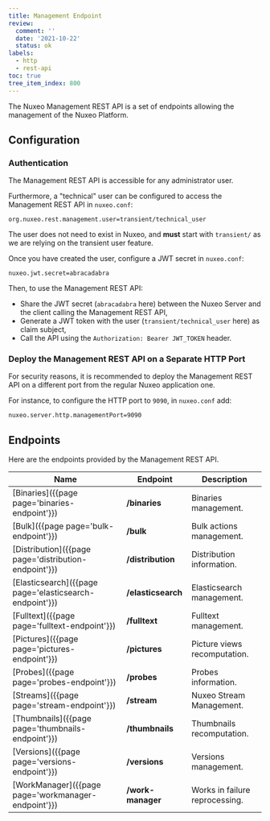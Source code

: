 ```yaml
---
title: Management Endpoint
review:
  comment: ''
  date: '2021-10-22'
  status: ok
labels:
  - http
  - rest-api
toc: true
tree_item_index: 800
---
```


The Nuxeo Management REST API is a set of endpoints allowing the management of the Nuxeo Platform.

## Configuration

### Authentication

The Management REST API is accessible for any administrator user.

Furthermore, a "technical" user can be configured to access the Management REST API in `nuxeo.conf`:

```
org.nuxeo.rest.management.user=transient/technical_user
```

The user does not need to exist in Nuxeo, and **must** start with `transient/` as we are relying on the transient user feature.

Once you have created the user, configure a JWT secret in `nuxeo.conf`:

```
nuxeo.jwt.secret=abracadabra
```

Then, to use the Management REST API:

- Share the JWT secret (`abracadabra` here) between the Nuxeo Server and the client calling the Management REST API,
- Generate a JWT token with the user (`transient/technical_user` here) as claim subject,
- Call the API using the `Authorization: Bearer JWT_TOKEN` header.

### Deploy the Management REST API on a Separate HTTP Port

For security reasons, it is recommended to deploy the Management REST API on a different port from the regular Nuxeo application one.

For instance, to configure the HTTP port to `9090`, in `nuxeo.conf` add:

```
nuxeo.server.http.managementPort=9090
```

## Endpoints

Here are the endpoints provided by the Management REST API.

| Name                                                    | Endpoint           | Description                    |
|---------------------------------------------------------|--------------------|--------------------------------|
| [Binaries]({{page page='binaries-endpoint'}})           | **/binaries**      | Binaries management.           |
| [Bulk]({{page page='bulk-endpoint'}})                   | **/bulk**          | Bulk actions management.       |
| [Distribution]({{page page='distribution-endpoint'}})   | **/distribution**  | Distribution information.      |
| [Elasticsearch]({{page page='elasticsearch-endpoint'}}) | **/elasticsearch** | Elasticsearch management.      |
| [Fulltext]({{page page='fulltext-endpoint'}})           | **/fulltext**      | Fulltext management.           |
| [Pictures]({{page page='pictures-endpoint'}})           | **/pictures**      | Picture views recomputation.   |
| [Probes]({{page page='probes-endpoint'}})               | **/probes**        | Probes information.            |
| [Streams]({{page page='stream-endpoint'}})              | **/stream**        | Nuxeo Stream Management.       |
| [Thumbnails]({{page page='thumbnails-endpoint'}})       | **/thumbnails**    | Thumbnails recomputation.      |
| [Versions]({{page page='versions-endpoint'}})           | **/versions**      | Versions management.           |
| [WorkManager]({{page page='workmanager-endpoint'}})     | **/work-manager**  | Works in failure reprocessing. |
